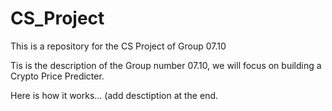 # CS_Project
This is a repository for the CS Project of Group 07.10

Tis is the description of the Group number 07.10, we will focus on building a Crypto Price Predicter.

Here is how it works...
(add desctiption at the end.
